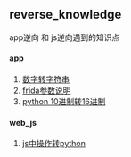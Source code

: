 ## reverse_knowledge
app逆向 和 js逆向遇到的知识点


#### app   
1. [数字转字符串](./apps/change_int_to_str.py)
2. [frida参数说明](./apps/frida.py)
3. [python 10进制转16进制](./apps/hex_conver.py)

#### web_js   
1. [js中操作转python](./web_js/js_to_python.py)
